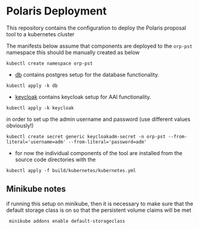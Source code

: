 Polaris Deployment
==================

This repository contains the configuration to deploy 
the Polaris proposal tool to a kubernetes cluster

The manifests below assume that components are deployed to the `orp-pst` namespace this should be manually
created as below

```shell
kubectl create namespace orp-pst
```



* [db](./db) contains postgres setup for the database functionality.
```shell
kubectl apply -k db
```
* [keycloak](./keycloak) contains keycloak setup for AAI functionality.
```shell
kubectl apply -k keycloak
```
in order to set up the admin username and password (use different values obviously!)
```shell
kubectl create secret generic keycloakadm-secret -n orp-pst --from-literal='username=adm' --from-literal='password=adm'
```

* for now the individual components of the tool are installed from the source code directories with the
```shell
kubectl apply -f build/kubernetes/kubernetes.yml 
```


## Minikube notes


if running this setup on minikube, then it is necessary to make sure that the default storage class is
on so that the persistent volume claims will be met

```shell
 minikube addons enable default-storageclass
```


